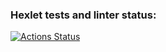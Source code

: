 ### Hexlet tests and linter status:
[![Actions Status](https://github.com/Bulllstorm/frontend-project-46/actions/workflows/hexlet-check.yml/badge.svg)](https://github.com/Bulllstorm/frontend-project-46/actions)